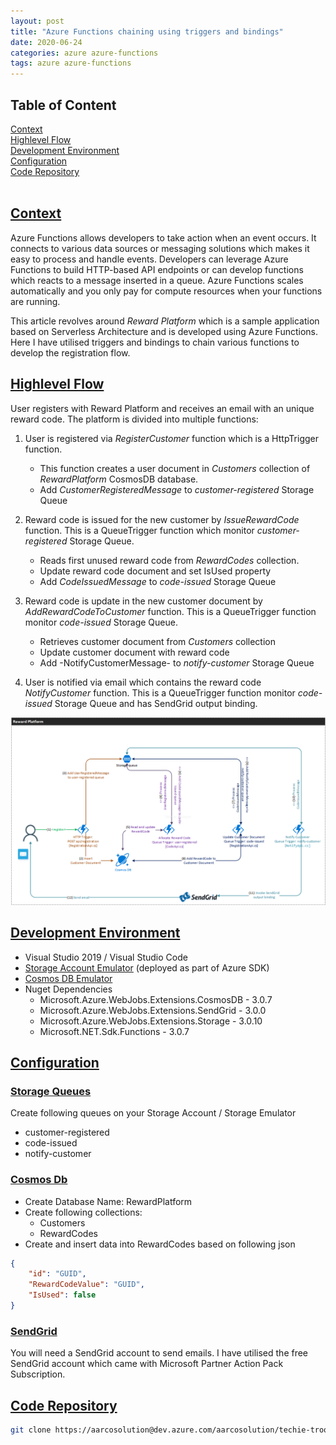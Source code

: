 ```yaml
---
layout: post
title: "Azure Functions chaining using triggers and bindings"
date: 2020-06-24
categories: azure azure-functions
tags: azure azure-functions
---
```

## Table of Content
[Context](#context)<br>
[Highlevel Flow](#highlevel-flow)<br>
[Development Environment](#development-environment)<br>
[Configuration](#configuration)<br>
[Code Repository](#code-repository)<br><br>

## <a href="#context">Context</a>
Azure Functions allows developers to take action when an event occurs. It connects to various data sources or messaging solutions which makes it easy to process and handle events. Developers can leverage Azure Functions to build HTTP-based API endpoints or can develop functions which reacts to a message inserted in a queue. Azure Functions scales automatically and you only pay for compute resources when your functions are running. 


This article revolves around _Reward Platform_ which is a sample application based on Serverless Architecture and is developed using Azure Functions. Here I have utilised triggers and bindings to chain various functions to develop the registration flow.

## <a href="#highlevel-flow">Highlevel Flow</a>
User registers with Reward Platform and receives an email with an unique reward code. The platform is divided into multiple functions:

1. User is registered via _RegisterCustomer_ function which is a HttpTrigger function. 
   -  This function creates a user document in _Customers_ collection of _RewardPlatform_ CosmosDB database.
   - Add _CustomerRegisteredMessage_ to _customer-registered_ Storage Queue

2. Reward code is issued for the new customer by _IssueRewardCode_ function. This is a QueueTrigger function which monitor _customer-registered_ Storage Queue.
   - Reads first unused reward code from _RewardCodes_ collection.
   - Update reward code document and set IsUsed property
   - Add _CodeIssuedMessage_ to _code-issued_ Storage Queue

3. Reward code is update in the new customer document by _AddRewardCodeToCustomer_ function. This is a QueueTrigger function monitor _code-issued_ Storage Queue.
   - Retrieves customer document from _Customers_ collection
   - Update customer document with reward code
   - Add -NotifyCustomerMessage- to _notify-customer_ Storage Queue

3. User is notified via email which contains the reward code _NotifyCustomer_ function. This is a QueueTrigger function monitor _code-issued_ Storage Queue and has SendGrid output binding.

![reward-platform-highlevel.png](/assets/images/reward-platform-highlevel.png)

## <a href="#development-environment">Development Environment</a>
- Visual Studio 2019 / Visual Studio Code
- [Storage Account Emulator](https://azure.microsoft.com/downloads/) (deployed as part of Azure SDK)
- [Cosmos DB Emulator](https://aka.ms/cosmosdb-emulator)
- Nuget Dependencies
   - Microsoft.Azure.WebJobs.Extensions.CosmosDB - 3.0.7
   - Microsoft.Azure.WebJobs.Extensions.SendGrid - 3.0.0
   - Microsoft.Azure.WebJobs.Extensions.Storage - 3.0.10
   - Microsoft.NET.Sdk.Functions - 3.0.7

## <a href="#configuration">Configuration</a>
### <a href="#storage-queues">Storage Queues</a>
Create following queues on your Storage Account / Storage Emulator
- customer-registered
- code-issued
- notify-customer

 ### <a href="#cosmos-db">Cosmos Db</a>
- Create Database Name: RewardPlatform
- Create following collections:
  - Customers
  - RewardCodes
- Create and insert data into RewardCodes based on following json
```json
{
    "id": "GUID",
    "RewardCodeValue": "GUID",
    "IsUsed": false
}
```

### <a href="#send-grid">SendGrid</a>

You will need a SendGrid account to send emails. I have utilised the free SendGrid account which came with Microsoft Partner Action Pack Subscription. 

## <a href="#code-repository">Code Repository</a>
```bash
git clone https://aarcosolution@dev.azure.com/aarcosolution/techie-trooper/_git/reward-platform
```